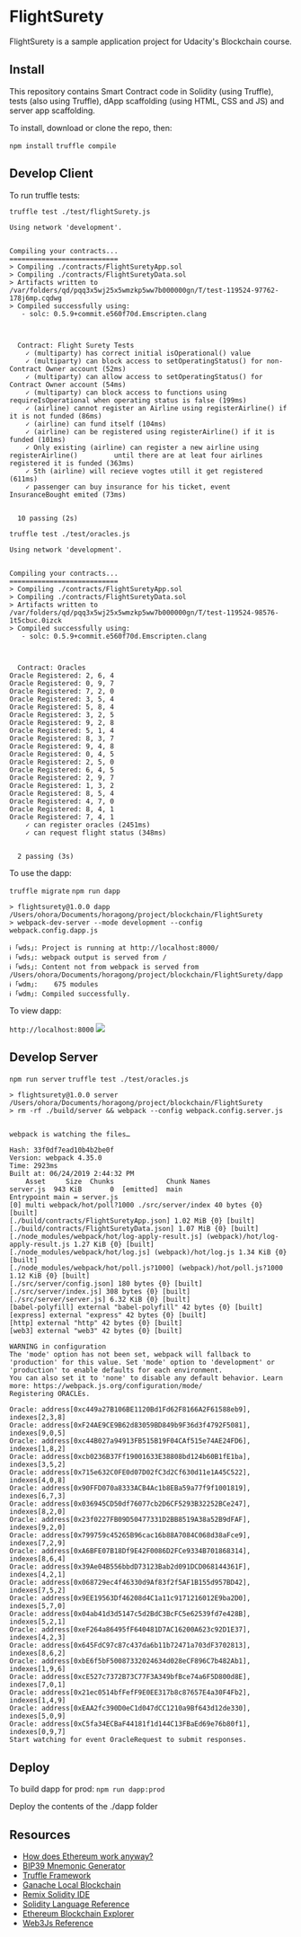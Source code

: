 # FlightSurety

FlightSurety is a sample application project for Udacity's Blockchain course.

## Install

This repository contains Smart Contract code in Solidity (using Truffle), tests (also using Truffle), dApp scaffolding (using HTML, CSS and JS) and server app scaffolding.

To install, download or clone the repo, then:

`npm install`
`truffle compile`

## Develop Client

To run truffle tests:

`truffle test ./test/flightSurety.js`
```
Using network 'development'.


Compiling your contracts...
===========================
> Compiling ./contracts/FlightSuretyApp.sol
> Compiling ./contracts/FlightSuretyData.sol
> Artifacts written to /var/folders/qd/pqq3x5wj25x5wmzkp5ww7b000000gn/T/test-119524-97762-178j6mp.cqdwg
> Compiled successfully using:
   - solc: 0.5.9+commit.e560f70d.Emscripten.clang



  Contract: Flight Surety Tests
    ✓ (multiparty) has correct initial isOperational() value
    ✓ (multiparty) can block access to setOperatingStatus() for non-Contract Owner account (52ms)
    ✓ (multiparty) can allow access to setOperatingStatus() for Contract Owner account (54ms)
    ✓ (multiparty) can block access to functions using requireIsOperational when operating status is false (199ms)
    ✓ (airline) cannot register an Airline using registerAirline() if it is not funded (86ms)
    ✓ (airline) can fund itself (104ms)
    ✓ (airline) can be registered using registerAirline() if it is funded (101ms)
    ✓ Only existing (airline) can register a new airline using registerAirline()         until there are at leat four airlines registered it is funded (363ms)
    ✓ 5th (airline) will recieve vogtes utill it get registered (611ms)
    ✓ passenger can buy insurance for his ticket, event InsuranceBought emited (73ms)


  10 passing (2s)
```

`truffle test ./test/oracles.js`
```
Using network 'development'.


Compiling your contracts...
===========================
> Compiling ./contracts/FlightSuretyApp.sol
> Compiling ./contracts/FlightSuretyData.sol
> Artifacts written to /var/folders/qd/pqq3x5wj25x5wmzkp5ww7b000000gn/T/test-119524-98576-1t5cbuc.0izck
> Compiled successfully using:
   - solc: 0.5.9+commit.e560f70d.Emscripten.clang



  Contract: Oracles
Oracle Registered: 2, 6, 4
Oracle Registered: 0, 9, 7
Oracle Registered: 7, 2, 0
Oracle Registered: 3, 5, 4
Oracle Registered: 5, 8, 4
Oracle Registered: 3, 2, 5
Oracle Registered: 9, 2, 8
Oracle Registered: 5, 1, 4
Oracle Registered: 8, 3, 7
Oracle Registered: 9, 4, 8
Oracle Registered: 0, 4, 5
Oracle Registered: 2, 5, 0
Oracle Registered: 6, 4, 5
Oracle Registered: 2, 9, 7
Oracle Registered: 1, 3, 2
Oracle Registered: 8, 5, 4
Oracle Registered: 4, 7, 0
Oracle Registered: 8, 4, 1
Oracle Registered: 7, 4, 1
    ✓ can register oracles (2451ms)
    ✓ can request flight status (348ms)


  2 passing (3s)
```

To use the dapp:

`truffle migrate`
`npm run dapp`
```
> flightsurety@1.0.0 dapp /Users/ohora/Documents/horagong/project/blockchain/FlightSurety
> webpack-dev-server --mode development --config webpack.config.dapp.js

ℹ ｢wds｣: Project is running at http://localhost:8000/
ℹ ｢wds｣: webpack output is served from /
ℹ ｢wds｣: Content not from webpack is served from /Users/ohora/Documents/horagong/project/blockchain/FlightSurety/dapp
ℹ ｢wdm｣:    675 modules
ℹ ｢wdm｣: Compiled successfully.
```
To view dapp:

`http://localhost:8000`
![](images/localhost.png)

## Develop Server

`npm run server`
`truffle test ./test/oracles.js`
```
> flightsurety@1.0.0 server /Users/ohora/Documents/horagong/project/blockchain/FlightSurety
> rm -rf ./build/server && webpack --config webpack.config.server.js


webpack is watching the files…

Hash: 33f0df7ead10b4b2be0f
Version: webpack 4.35.0
Time: 2923ms
Built at: 06/24/2019 2:44:32 PM
    Asset     Size  Chunks             Chunk Names
server.js  943 KiB       0  [emitted]  main
Entrypoint main = server.js
[0] multi webpack/hot/poll?1000 ./src/server/index 40 bytes {0} [built]
[./build/contracts/FlightSuretyApp.json] 1.02 MiB {0} [built]
[./build/contracts/FlightSuretyData.json] 1.07 MiB {0} [built]
[./node_modules/webpack/hot/log-apply-result.js] (webpack)/hot/log-apply-result.js 1.27 KiB {0} [built]
[./node_modules/webpack/hot/log.js] (webpack)/hot/log.js 1.34 KiB {0} [built]
[./node_modules/webpack/hot/poll.js?1000] (webpack)/hot/poll.js?1000 1.12 KiB {0} [built]
[./src/server/config.json] 180 bytes {0} [built]
[./src/server/index.js] 308 bytes {0} [built]
[./src/server/server.js] 6.32 KiB {0} [built]
[babel-polyfill] external "babel-polyfill" 42 bytes {0} [built]
[express] external "express" 42 bytes {0} [built]
[http] external "http" 42 bytes {0} [built]
[web3] external "web3" 42 bytes {0} [built]

WARNING in configuration
The 'mode' option has not been set, webpack will fallback to 'production' for this value. Set 'mode' option to 'development' or 'production' to enable defaults for each environment.
You can also set it to 'none' to disable any default behavior. Learn more: https://webpack.js.org/configuration/mode/
Registering ORACLEs.

Oracle: address[0xc449a27B106BE1120Bd1Fd62F8166A2F61588eb9], indexes[2,3,8]
Oracle: address[0xF24AE9CE9B62d83059BD849b9F36d3f4792F5081], indexes[9,0,5]
Oracle: address[0xc44B027a94913FB515B19F04CAf515e74AE24FD6], indexes[1,8,2]
Oracle: address[0xcb0236B37Ff19001633E38808bd124b60B1fE1ba], indexes[3,5,2]
Oracle: address[0x715e632C0FE0d07D02fC3d2Cf630d11e1A45C522], indexes[4,0,8]
Oracle: address[0x90FFD070a8333ACB4Ac1b8EBa59a77f9f1001819], indexes[6,7,3]
Oracle: address[0x036945CD50df76077cb2D6CF5293B32252BCe247], indexes[8,2,0]
Oracle: address[0x23f0227FB09D50477331D2BB8519A38a52B9dFAF], indexes[9,2,0]
Oracle: address[0x799759c45265B96cac16b88A7084C068d38aFce9], indexes[7,2,9]
Oracle: address[0xA6BFE07B18Df9E42F0086D2FCe9334B701868314], indexes[8,6,4]
Oracle: address[0x39Ae04B556bbdD73123Bab2d091DCD068144361F], indexes[4,2,1]
Oracle: address[0x068729ec4f46330d9Af83f2f5AF1B155d957BD42], indexes[7,5,2]
Oracle: address[0x9EE19563Df46208d4C1a11c9171216012E9ba2D0], indexes[5,7,0]
Oracle: address[0x04ab41d3d5147c5d2BdC3BcFC5e62539fd7e428B], indexes[5,2,1]
Oracle: address[0xeF264a86495fF640481D7AC16200A623c92D1E37], indexes[4,2,3]
Oracle: address[0x645FdC97c87c437da6b11b72471a703dF3702813], indexes[8,6,2]
Oracle: address[0xbE6f5bF50087332024634d028eCF896C7b482Ab1], indexes[1,9,6]
Oracle: address[0xcE527c7372B73C77F3A349bfBce74a6F5D800d8E], indexes[7,0,1]
Oracle: address[0x21ec0514bfFefF9E0EE317b8c87657E4a30F4Fb2], indexes[1,4,9]
Oracle: address[0xEAA2fc390D0eC1d047dCC1210a9Bf643d12de330], indexes[5,0,9]
Oracle: address[0xC5fa34ECBaF44181f1d144C13FBaEd69e76b80f1], indexes[0,9,7]
Start watching for event OracleRequest to submit responses.
```

## Deploy

To build dapp for prod:
`npm run dapp:prod`

Deploy the contents of the ./dapp folder


## Resources

* [How does Ethereum work anyway?](https://medium.com/@preethikasireddy/how-does-ethereum-work-anyway-22d1df506369)
* [BIP39 Mnemonic Generator](https://iancoleman.io/bip39/)
* [Truffle Framework](http://truffleframework.com/)
* [Ganache Local Blockchain](http://truffleframework.com/ganache/)
* [Remix Solidity IDE](https://remix.ethereum.org/)
* [Solidity Language Reference](http://solidity.readthedocs.io/en/v0.4.24/)
* [Ethereum Blockchain Explorer](https://etherscan.io/)
* [Web3Js Reference](https://github.com/ethereum/wiki/wiki/JavaScript-API)